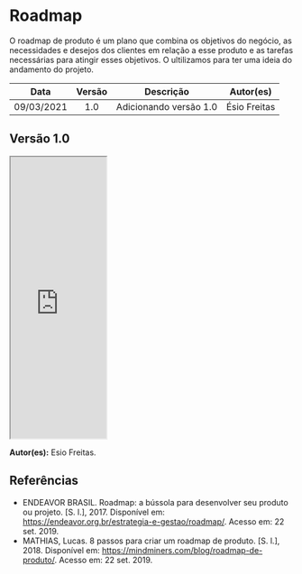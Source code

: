 # Roadmap

O roadmap de produto é um plano que combina os objetivos do negócio, as necessidades e desejos dos clientes em relação a esse produto e as tarefas necessárias para atingir esses objetivos. O ultilizamos para ter uma ideia do andamento do projeto.

|    Data    | Versão |       Descrição        |  Autor(es)   |
| :--------: | :----: | :--------------------: | :----------: |
| 09/03/2021 |  1.0   | Adicionando versão 1.0 | Ésio Freitas |

## Versão 1.0

<iframe src="https://docs.google.com/spreadsheets/d/e/2PACX-1vSfBqkvnRrUAANh678kHaGT_-XMEYy5GVyz7xCAcMV2S2cR3Tgg4oQuF_cDS3L2t1xq3o9gY2t34Xqr/pubhtml?gid=0&amp;single=true&amp;widget=true&amp;headers=false" width="170px" height="500px"></iframe>

**Autor(es):** Esio Freitas.

## Referências

- ENDEAVOR BRASIL. Roadmap: a bússola para desenvolver seu produto ou projeto. [S. l.], 2017. Disponível em: https://endeavor.org.br/estrategia-e-gestao/roadmap/. Acesso em: 22 set. 2019.
- MATHIAS, Lucas. 8 passos para criar um roadmap de produto. [S. l.], 2018. Disponível em: https://mindminers.com/blog/roadmap-de-produto/. Acesso em: 22 set. 2019.
